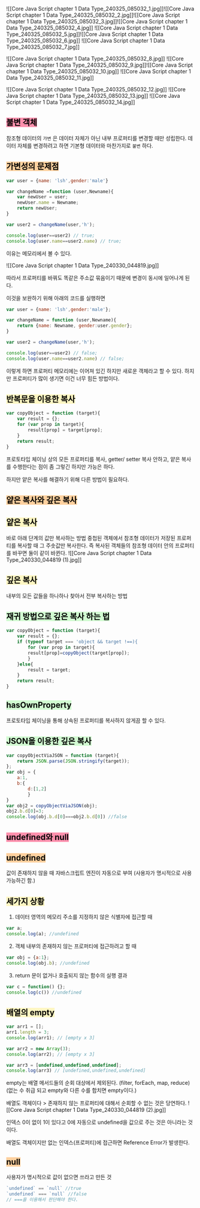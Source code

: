 ![[Core Java Script chapter 1 Data Type_240325_085032_1.jpg]]![[Core Java Script chapter 1 Data Type_240325_085032_2.jpg]]![[Core Java Script chapter 1 Data Type_240325_085032_3.jpg]]![[Core Java Script chapter 1 Data Type_240325_085032_4.jpg]]
![[Core Java Script chapter 1 Data Type_240325_085032_5.jpg]]![[Core Java Script chapter 1 Data Type_240325_085032_6.jpg]]
![[Core Java Script chapter 1 Data Type_240325_085032_7.jpg]]

![[Core Java Script chapter 1 Data Type_240325_085032_8.jpg]]
![[Core Java Script chapter 1 Data Type_240325_085032_9.jpg]]![[Core Java Script chapter 1 Data Type_240325_085032_10.jpg]]
![[Core Java Script chapter 1 Data Type_240325_085032_11.jpg]]

![[Core Java Script chapter 1 Data Type_240325_085032_12.jpg]]
![[Core Java Script chapter 1 Data Type_240325_085032_13.jpg]]
![[Core Java Script chapter 1 Data Type_240325_085032_14.jpg]]
## <mark style="background: #FF5582A6;">불변 객체</mark>

참조형 데이터의 `가변` 은 데이터 자체가 아닌 내부 프로퍼티를 변경할 때만 성립한다. 
데이터 자체를 변경하려고 하면 기본형 데이터와 마찬가지로 `불변` 하다.

## <mark style="background: #FFB86CA6;">가변성의 문제점</mark>

```javascript
var user = {name: 'lsh',gender:'male'}

var changeName =function (user,Newname){
	var newUser = user;
	newUser.name = Newname;
	return newUser;
}

var user2 = changeName(user,'h');

console.log(user==user2) // true;
console.log(user.name==user2.name) // true;
```

이유는 메모리에서 볼 수 있다.

![[Core Java Script chapter 1 Data Type_240330_044819.jpg]]

따라서 프로퍼티를 바꿔도 똑같은 주소값 묶음이기 때문에 변경이 동시에 일어나게 된다.

이것을 보완하기 위해 아래의 코드를 실행하면
```javascript
var user = {name: 'lsh',gender:'male'};

var changeName = function (user,Newname){
	return {name: Newname, gender:user.gender};
}

var user2 = changeName(user,'h');

console.log(user==user2) // false;
console.log(user.name==user2.name) // false;
```

이렇게 하면 프로퍼티 메모리에는 이어져 있긴 하지만 새로운 객체라고 할 수 있다. 하지만 프로퍼티가 많이 생기면 이건 너무 힘든 방법이다.

## <mark style="background: #FFF3A3A6;">반복문을 이용한 복사</mark>

```javascript
var copyObject = function (target){
	var result = {};
	for (var prop in target){
		result[prop] = target[prop];
	}
	return result;
}
```
프로토타입 체이닝 상의 모든 프로퍼티를 복사, getter/ setter 복사 안하고, 얕은 복사를 수행한다는 점이 좀 그렇긴 하지만 가능은 하다.

하지만 얕은 복사를 해결하기 위해 다른 방법이 필요하다.

## <mark style="background: #FFB86CA6;">얕은 복사와 깊은 복사</mark>

## <mark style="background: #FFF3A3A6;">얕은 복사</mark>

바로 아래 단계의 값만 복사하는 방법
중첩된 객체에서  참조형 데이터가 저장된 프로퍼티를 복사할 때 그 주솟값만 복사한다. 
즉 복사된 객체들의 참조형 데이터 안의 프로퍼티를 바꾸면 둘이 같이 바뀐다.
![[Core Java Script chapter 1 Data Type_240330_044819 (1).jpg]]
## <mark style="background: #FFF3A3A6;">깊은 복사</mark>

내부의 모든 값들을 하나하나 찾아서 전부 복사하는 방법 

## <mark style="background: #BBFABBA6;">재귀 방법으로 깊은 복사 하는 법</mark>

```javascript
var copyObject = function (target){
	var result = {};
	if (typeof target === 'object && target !==){
		for (var prop in target){
		result[prop]=copyObject(target[prop]);
		}
	}else{
		result = target;
	}
	return result;
}
```

## <mark style="background: #BBFABBA6;">hasOwnProperty</mark>

프로토타입 체이닝을 통해 상속된 프로퍼티를 복사하지 않게끔 할 수 있다.

## <mark style="background: #BBFABBA6;">JSON을 이용한 깊은 복사</mark>

```javascript
var copyObjectViaJSON = function (target){
	return JSON.parse(JSON.stringify(target));
};
var obj = {
	a:1,
	b:{
		d:[1,2]
		}
}
var obj2 = copyObjectViaJSON(obj);
obj2.b.d[0]=3;
console.log(obj.b.d[0]===obj2.b.d[0]) //false
```

## <mark style="background: #FF5582A6;">undefined와 null</mark>

## <mark style="background: #FFB86CA6;">undefined</mark>

값이 존재하지 않을 때 자바스크립트 엔진이 자동으로 부여 (사용자가 명시적으로 사용가능하긴 함.)

## <mark style="background: #FFF3A3A6;">세가지 상황</mark>

1. 데이터 영역의 메모리 주소를 지정하지 않은 식별자에 접근할 때
```javascript
var a;
console.log(a); //undefined
```
2. 객체 내부의 존재하지 않는 프로퍼티에 접근하려고 할 때
```javascript
var obj = {a:1};
console.log(obj.b); //undefined
```
3. return 문이 없거나 호출되지 않는 함수의 실행 결과
```javascript
var c = function() {};
console.log(c()) //undefined
```
## <mark style="background: #FFF3A3A6;">배열의 empty</mark>

```javascript
var arr1 = [];
arr1.length = 3;
console.log(arr1); // [empty x 3]

var arr2 = new Array(3);
console.log(arr2); // [empty x 3]

var arr3 = [undefined,undefined,undefined];
console.log(arr3) // [undefined,undefined,undefined]
```

empty는 배열 메서드들의 순회 대상에서 제외된다. (filter, forEach, map, reduce)
(없는 수 취급 되고 empty와 다른 수를 합치면 empty이다.)

배열도 객체이다 > 존재하지 않는 프로퍼티에 대해서 순회할 수 없는 것은 당연하다. 
![[Core Java Script chapter 1 Data Type_240330_044819 (2).jpg]]

인덱스 0이 없이 1이 있다고 0에 자동으로 undefined을 값으로 주는 것은 아니라는 것이다.

배열도 객체이지만 없는 인덱스(프로퍼티)에 접근하면 Reference Error가 발생한다.
## <mark style="background: #FFB86CA6;">null</mark>

사용자가 명시적으로 값이 없으면 쓰라고 만든 것
``` javascript
`undefined` == `null` //true
`undefined` === `null` //false
// ===을 이용해서 판단해야 한다.
```
